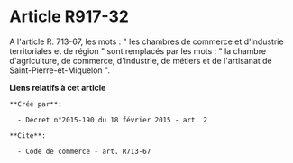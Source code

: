 # Article R917-32

A l'article R. 713-67, les mots : " les chambres de commerce et d'industrie territoriales et de région " sont remplacés par
les mots : " la chambre d'agriculture, de commerce, d'industrie, de métiers et de l'artisanat de Saint-Pierre-et-Miquelon ".

**Liens relatifs à cet article**

	**Créé par**:

	  - Décret n°2015-190 du 18 février 2015 - art. 2

	**Cite**:

	  - Code de commerce - art. R713-67
